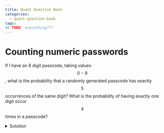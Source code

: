 ```yaml
---
title: Quant Question Bank
categories:
  - quant-question-bank
tags:
## TODO: everything???
---
```


<!-- TODO: Split by topic? -->

# Counting numeric passwords

If I have an 8 digit passcode, taking values $$0-9$$, what is the
probability that a randomly generated passcode has exactly $$5$$
occurrences of the same digit? What is the probability of having exactly
one digit occur $$4$$ times in a passcode?

<details>
  <summary>Solution</summary>
  

We have 10 digits to choose from, and 8 choose 5 choices of places. The
remaining three digits can take any of the 9 remaining values, so
there's $$9^3$$ possibilities there. Divide it all by $$9^8$$. That is

$$\frac{10\binom{8}{5}9^3}{9^8}$$

For exactly 4 its a bit trickier, as we have some double counting. So
its 

$$\frac{10\binom{8}{4}9^4}{9^8} - \frac{10\binom{8}{4}9}{9^8}$$

# Seating bar patrons

Suppose you run a bar that has 25 seats at the bar. Patrons will enter
and seat themselves according to the following rules. They will not sit
next to someone, and they will choose the seat that maximizes the
distance between them and other patrons. You can only choose where the
first patron sits. How should you seat the first patron to maximize the
number of patrons that can sit?

<details>
  <summary>Solution</summary>
  

One might initially think sitting the patron in the middle seat, 13,
would work. But working through the problem you see that patrons would
sit at 13, 1, 25, 7, 19. The 6th patron would then have to sit at one of
4, 10, 16, 22. This would leave 2 seats between patrons, which is
suboptimal. Thus we instead want to pick the first seat such that all
bisections will be odd. By trial and error one can figure out that 9 and
(by symmetry) 17 are the correct solutions.

There is a more general question about how you should seat the first
patron if you have $$2k + 1$$ seats, but I have no idea how to do that
one.

# First color out

We have a sack with 60 balls: 30 yellow, 20 red, and 10 white. If we
draw randomly from the sack w/o replacement until all are drawn, what is
the probability white is the first color with all balls removed?

<details>
  <summary>Solution</summary>
  

Condition on a color being last ball. This reduces problem to two color
case, where it is just fraction of white balls for the two colors left.
If $$W$$ is the event of interest, and $$R, Y$$ are the event red and yellow
are the last ball, respectively, then

$$\mathrm{Pr}(W) = \mathrm{Pr}(W \mid Y) \mathrm{Pr}(Y) + \mathrm{Pr}(W \mid R) \mathrm{Pr}(R) = \frac{2}{3}\frac{1}{2} + \frac{3}{4}\frac{1}{3} = \frac{7}{12}$$

# Partitioning square roots

How would you partition the square roots of the first 50 natural numbers
$$\sqrt 1, \sqrt 2, \dots, \sqrt{50}$$ into two groups $$A, B$$, such that

$$\left|\sum_{a \in A} a - \sum_{b \in B} b \right|$$ 

is minimized? Give a bound on your objective value.

<details>
  <summary>Solution</summary>
   

This is an intentionally very open-ended problem, here is just one
potential solution.

One answer is to look at this as differences of adjacent square roots.
That is look at them as $$\sqrt 2 - \sqrt 1, \sqrt 4 - \sqrt 3$$, and so
on. Then the problem becomes deciding to add or subtract each of these
differences to our running sum. One might think simply switching between
adding and subtracting based on crossing 0 would be a reasonable
approach. How would you bound this though? Well if we cross 0 at step
$$i$$, then we are at most $$\sqrt{i+1} - \sqrt{i}$$ away from 0. By
difference of squares identity, we see that
$$\sqrt{i+1} - \sqrt{i} = \frac{1}{\sqrt{i+1} + \sqrt{i}} = O(i^{-1/2})$$
Adjacent differences are of the same order, so we will cross 0.

Once we cross 0 once, we will always stay within $$O(1/\sqrt{i})$$ of 0.
Thus our bound is $$O(1/\sqrt{50})$$.

# Pizza 

I like to eat pizza on weekends. $$\mathrm{Pr}(\text{eat pizza Sat}) = .3$$ and
$$\mathrm{Pr}(\text{eat pizza Sun}) = .4$$. Probability will eat pizza on a given
weekend? (bounds, explaining bounds).

# Gold and silver coins

Suppose we play a game where we flip a gold coin 500 times and a silver
coin 500 times. We get \$3 per gold head, and \$1 per silver head,
getting nothing for tails. Suppose we play the game once and earn \$900.
What is the most likely value of $$M$$, the number of gold heads, to get
\$900?

<details>
  <summary>Solution</summary>
   

Computation shows answer is 220 gold coins. But how to get at this
without a computer?

# Ordering uniforms 

Suppose you are going to be shown three iid uniform rv,
$$U_i \sim U[0,1]$$. Your task is to after seeing $$U_1$$, assign it lowest,
middle, or highest. Then see $$U_2$$ and assign it the remaining two of
lowest, middle, or highest. Then by default $$U_3$$ is assigned the
remaining label. What should your strategy be to maximize the
probability of labeling all 3 correctly?

<details>
  <summary>Solution</summary>
   

If we pick lowest for $$U_1=u$$, our probability of winning is the
probability of guessing the relative order of the last two correctly
times the probability of the last two being larger than $$u_1$$. That is

$$\mathrm{Pr}(\text{lowest first} \mid U_1=u) = (1-u)^2 \mathrm{Pr}(\text{win 2 unif game})$$

The probability of winning the two uniform game is $$3/4$$, this can be
intuitively seen by noting you can only be incorrect when they land on
the same half, and in that case you are only wrong half the time by
exchangeability.

If we instead pick middle for $$U_1=u$$ our probability of winning is
$$2u(1-u)$$. Therefore the point where the payoffs equal is $$u=7/11$$.


# Two 6-sided die 

Let $$X,Y$$ be the outcomes of rolling two iid six-sided dies. Compute
$$\mathrm{Pr}(X+Y < XY)$$.

# OLS coefficient bounds

If $$Y \sim X$$ gives $$\beta = 3$$, what is the bound on the coefficient
from $$X \sim Y$$?

# Uniform on unit sphere 

If we draw uniformly form the unit sphere, and call its coordinates
$$(X,Y,Z)$$, what is the variance of $$X$$?

# Random walk hitting time 

If $$X_0=0$$, and goes up or down one at each time step with equal
probability, what is the probability $$X$$ hits $$4$$ before $$X$$ hits $$-6$$?

# Sine integral 

Compute $$\int_\pi^{2\pi} sin x dx$$.

# Product of uniforms 

If $$U_1, U_2 \overset{iid}{\sim} U[0,1]$$, compute $$Pr(U_1U_2 \le .5)$$?

# 2 player game 

Suppose two players play a game alternating turns. Player 1 goes first
and has 50% chance of winning in that round. Player 2 goes second (if P1
doesn't win) and has 33% chance of winning. They keep alternating in
this way until one player wins. What is the probability that P1 wins?

# Prob Gaussians exceed eachother 

Probability $$X > 3Y$$ when they are iid Gaussians.

# Drawing primes 

If I draw 4 numbers without replacement from the first 16 primes, what
is the probability the sum is even?

# OLS when $$X$$ is too large. 

What is OLS solution? How is it derived? How to compute with $$n \gg p$$,
such that $$X$$ cannot be loaded in memory. Was looking for when $$p$$ very
small, but should also think about when $$p$$ is also big.

# Bounding product of coefficients 

If $$\hat\beta = Y \sim X$$ and $$\hat\theta = X \sim Y$$, bound

$$\hat\beta \cdot \hat\theta$$.

# CV 

Some random intro, obviously pointing you to use CV. Then asks about
tradeoff in number of folds $$k$$. If you use fewer folds, the fitted
functions become more independent, and thus each fold's error estimate
will be more independent. On the other hand, with more folds you have
more correlation between folds, but you also average over more points.
Unclear which one wins out.

I'll also write out some facts about CV here

-   In general, for lots of folds, you will get small bias but high
    variance because averaging doesn't do much with such correlated
    folds. With smaller folds, you get lower variance since they are
    more independent, but you may have more bias depending on model and
    sample size $$n$$.

-   **LOOCV** is fast for OLS (and other similar smoothers). Can simply
    fit full model and do $$\sum_i r_i^2 / (1-h_ii)^2$$. Proof by
    Woodbury, so should work for any smoother where adding/removing a
    sample is just a rank one update to the smoothing matrix.

-   **GCV** approximates LOOCV update for linear methods
    ($$n^{-1} \sum r_i^2/(1-S_{ii})^2$$) with denominator $$1 - \mathrm{tr}(S)/n$$.

# Bootstrapping 

How to bootstrap prediction error? LOOB bootstrap error; like LOOCV but
average over all bootstraps not containing $$i$$. How to bootstrap
standard errors

-   Usual method. Assume
    $$B^{-1} \sum \|\hat\theta^{(b)} - \bar\theta^{(B)}\|_2^2 \approx SE(\hat\theta)$$

-   For CI's standard way is assuming
    $$\hat\theta - \theta \overset{d}{\approx} \hat\theta^{(b)} - \hat\theta$$
    and go from bootstrap quantiles
    $$\mathrm{Pr}(q_{\alpha/2} < \hat\theta^{(b)} < q_{1-\alpha}/2) \approx \mathrm{Pr}(2\hat\theta - q_{1-\alpha/2} < \theta < 2\hat\theta - q_{\alpha/2})$$

-   Could also mention studentized bootstrap CI. Instead of using
    bootstrap quantiles directly, nested bootstrap. For each bootstrap
    sample, bootstrap again and estimate standard error on that $$s^b$$.
    Then compute quantiles of studentized statistic
    $$(\theta^b - \hat\theta)/s^b$$. Then
    $$\mathrm{Pr}(q_{\alpha/2} < (\theta^b - \hat\theta)/s^b < q_{1-\alpha/2}) \approx \mathrm{Pr}(\hat\theta - s^b q_{1-\alpha/2} < \theta < \hat\theta - s^b q_{\alpha/2})$$

# Checking if a number is $$2^n$$ 

<details>
  <summary>Solution</summary>
  
`x & (x-1) == 0`

# Hyperplanes 

You have points in 3D. How to find hyperplane that minimizes z-axis error? How to
find hyperplane that minimizes orthogonal error?

# Streaming mean and variance 

How to update mean and variance in streaming way? Welford algorithm:
$$\bar x_n = \bar x_{n-1} + \frac{x_n - \bar x_{n-1}}{n}$$
$$\sum_{i=1}^n (x_i - \bar x_n)^2 = \sum_{i=1}^{n-1} (x_i - \bar x_{n-1})^2 + (x_n - \bar x_{n-1})(x_n - \bar x_n)$$

# PCA/How to find top eigenvector 

Power method, Arnoldi iteration.

# How to regularize neural network? 

Dropout, data augmentation, implicit in SGD, early stopping.

# Find next in BST 

Go right, then go left until you can't.

# Rolling dice mod 6 

Probability the sum of 6 dice rolls is a multiple of 6?

# Group all anagrams 

Given text file of words, write code that outputs a file that has
grouped the words by anagram, outputting all words that are anagrams of
eachother on the same line.

# Details of k-means algorithm

Have unlabeled $$d$$-dimensional data, know there are $$k$$ groups. How find
groups? Should answer $$k$$-means. Explain how the algorithm works. Prove
that the algorithm converges. What would you do about ties? How would
you pick $$k$$?

<details>
  <summary>Solution</summary>
   

Two alternating steps:

-   Assign centers: Random for intialization. In later iterations, take
    mean of points in group.

-   Assign groups: Assign points to group based on closest center

This converges because assigning centers is a convex problem, so always
descend on this step. When assigning groups, we also descend with each
steps. And note that there are a finite number of group assignments
$$k^n$$, so we must terminate.

For ties, we can simply break them by some deterministic rule: stay in
same cluster if cluster is in running, else randomly assign.

# Bounding $$R^2$$ 

We have $$X_1, X_2, Y$$, where $$Y \sim X_1$$ has $$R^2=.1$$ and $$Y \sim X_2$$
has $$R^2=.2$$. Bound the $$R^2$$ of $$Y \sim X_1 + X_2$$.

# OLS on desert island 

Without any package imports, how compute OLS?

<details>
  <summary>Solution</summary>
   

NEW and better solution: Do QR decomposition! Only need to do
transposes, dot products, and back substitution (solve triangular system
of equations).

Tricky to compute inverse without importing packages. So just do
gradient descent. Do line search with backtracking. Armijo rule
(requires sufficient descent as well as sufficient decrease in slope).
Or better yet, Quasi-Newton with line search. Interviewer suggested
taking diagonal and inverting. I think this would be bad, because
approximation $$D$$ does not necessarily majorize true hessian $$H$$.
Therefore no guarantee of convergence.

# Rotating data 

We have $$X \sim U[-2,2], Y \sim U[-1,1]$$. If we apply rotation matrix
$$R = \begin{bmatrix}
        \sqrt 2 / 2 & -\sqrt 2/2 \\ \sqrt 2/2 & \sqrt 2/2
    \end{bmatrix}$$, how does OLS fit change? Intercept?

<details>
  <summary>Solution</summary>
   

Use covariance/variance definition and plug and chug.

# Voleon: Pseudoinverse

Solving underdetermined system.

# Betting on a tournament bracket 

Have a tournament bracket. Each team has ratings $$r_t$$, and the prob of
team 1 beating team 2 is $$r_1 / (r_1 + r_2)$$. Also given prices to
buy/sell a team. Come up with strategy to maximize performance, one
round at a time.

# Betting on coin flips 

You and $$n$$ others each can bet an amount on a coin being heads or tails
(up to your total cashpile). If incorrect, lose $$X$$. If correct, you
split total pot with all other winners. Come up with a strategy to
maximize performance.

# IP: Find Median 

Given $$X_1,\dots,X_n$$ find the median. First in O(nlogn), then in O(n).

# IP: Max \# drawdown days 

Given a vector of return $$\{R_t\}$$, if the mean is $$\mu=8$$ and the
standard deviation is $$\sigma=3$$, can you bound the maximum number of
drawdown days?

# NM: Linear algebra and mean operator 

We have a matrix $$A \in \mathbb{R}^{m \times n}$$ and vector $$X \in \mathbb{R}^n$$.
Suppose that $$m^{-1}\mathbf{1}^\top A X = Avg(X) = n^{-1} \mathbf{1}^\top X$$. What does
that tell us about $$A$$? Further, can you show that
$$|Avg(AX)| \le |Avg(X)|$$?

# JY: Eigenvalues and transposes 

If $$A \in \mathbb{R}^{n \times n}$$, does it necessarily have the same
eigenvalues as $$A^T$$? Now suppose $$B = .5 (A + A^T)$$. Can you say
anything about the eigenvalues of $$B$$ and $$A$$?


# What do different firms look for?

## Jane Street

Jane Street likes expected value, optimal strategy/tradeoff type
questions. They care to see how you think, often by starting with crude
bounds and then refining, or basic strategies then iteratively
improving. Also like thinking about edge cases then smoothly
interpolating between them.

## 5 Rings

5 Rings is known for asking questions with a timed response: they'll give you 10 seconds for some questions, 30 seconds for others. You have to think fast on your feet, and maybe even make good guesses using intuition and heuristics.

## Voleon

They like to ask about lots of machine learning models, so let's talk about a few common ones here:

-   OLS: In particular, the hat matrix $$H$$. Big $$H_ii$$ (close to 1)
    means leverage point. $$\hat y= Hy, r= (I-H)y$$, and
    $$\mathrm{Cov}(\hat y) = H\sigma^2, \mathrm{Cov}(r) = (I-H)\sigma^2$$. Leverage
    doesn't necessarily mean big residual
    $$r_{i} = y_i - \hat y_{i} = (1-H_ii) (y_i - \hat y_{-i})$$.

-   **Trees:** You fit a tree by making binary decision rules on a given
    feature. Usually done in greedy fashion. Trees are pruned based on
    cost complexity in regression ($$SSE(T) + \alpha |T|$$) and
    cross-entropy/gini/misclass. rate for classification
    ($$Err(T) + \alpha|T|$$). In classification, usually cross-entropy for
    growing, misclass. for pruning. Handle missing values well using
    surrogate splits. $$O(p n\log n)$$ complexity.

-   **RF:** Grow many trees, each on a different bootstrap sample. At
    each split, choose from only subset of features $$\sqrt{p}$$. Average
    trees to get final model.

-   **Boosting:** Fit weak learners to combine into a strong learner.
    Essentially increase weights of mistakes, decrease weights for
    others.

-   **Gradient boosting:** Fit trees on gradients to learn regions. Then
    fit each region based on original loss function.

-   **SVM:** Finding maximum margin classifier, allowing for some points
    to fall inside margin. SVC is usually inner product on original
    feature space. Because it only relies on inner products of $$x,x'$$,
    can use kernel trick to do same thing on higher-dimensional spaces.
    This makes it an SVM.

They also put you through a data analysis interview, where you have to work through a data problem in real-time with your interviewer.
